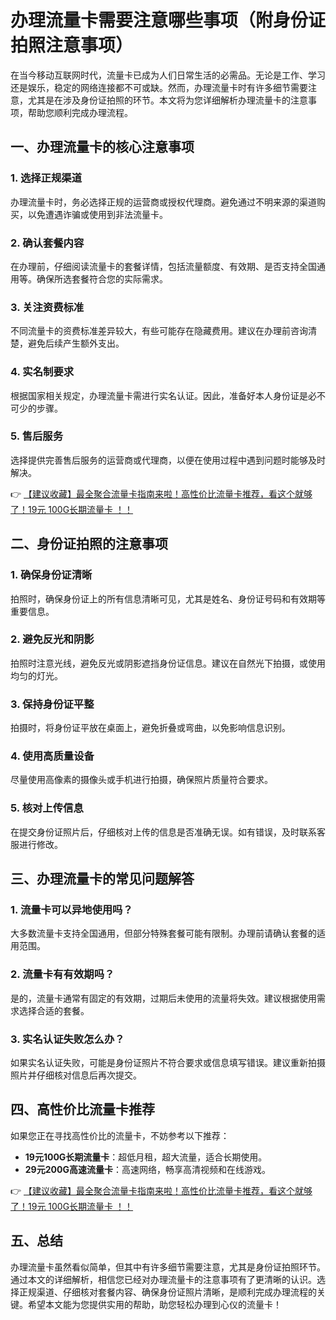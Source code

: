 # 办理流量卡需要注意哪些事项（附身份证拍照注意事项）

在当今移动互联网时代，流量卡已成为人们日常生活的必需品。无论是工作、学习还是娱乐，稳定的网络连接都不可或缺。然而，办理流量卡时有许多细节需要注意，尤其是在涉及身份证拍照的环节。本文将为您详细解析办理流量卡的注意事项，帮助您顺利完成办理流程。

## 一、办理流量卡的核心注意事项

### 1. 选择正规渠道
办理流量卡时，务必选择正规的运营商或授权代理商。避免通过不明来源的渠道购买，以免遭遇诈骗或使用到非法流量卡。

### 2. 确认套餐内容
在办理前，仔细阅读流量卡的套餐详情，包括流量额度、有效期、是否支持全国通用等。确保所选套餐符合您的实际需求。

### 3. 关注资费标准
不同流量卡的资费标准差异较大，有些可能存在隐藏费用。建议在办理前咨询清楚，避免后续产生额外支出。

### 4. 实名制要求
根据国家相关规定，办理流量卡需进行实名认证。因此，准备好本人身份证是必不可少的步骤。

### 5. 售后服务
选择提供完善售后服务的运营商或代理商，以便在使用过程中遇到问题时能够及时解决。

👉 [【建议收藏】最全聚合流量卡指南来啦！高性价比流量卡推荐，看这个就够了！19元 100G长期流量卡 ！！](https://bit.ly/Liuliangka)

## 二、身份证拍照的注意事项

### 1. 确保身份证清晰
拍照时，确保身份证上的所有信息清晰可见，尤其是姓名、身份证号码和有效期等重要信息。

### 2. 避免反光和阴影
拍照时注意光线，避免反光或阴影遮挡身份证信息。建议在自然光下拍摄，或使用均匀的灯光。

### 3. 保持身份证平整
拍摄时，将身份证平放在桌面上，避免折叠或弯曲，以免影响信息识别。

### 4. 使用高质量设备
尽量使用高像素的摄像头或手机进行拍摄，确保照片质量符合要求。

### 5. 核对上传信息
在提交身份证照片后，仔细核对上传的信息是否准确无误。如有错误，及时联系客服进行修改。

## 三、办理流量卡的常见问题解答

### 1. 流量卡可以异地使用吗？
大多数流量卡支持全国通用，但部分特殊套餐可能有限制。办理前请确认套餐的适用范围。

### 2. 流量卡有有效期吗？
是的，流量卡通常有固定的有效期，过期后未使用的流量将失效。建议根据使用需求选择合适的套餐。

### 3. 实名认证失败怎么办？
如果实名认证失败，可能是身份证照片不符合要求或信息填写错误。建议重新拍摄照片并仔细核对信息后再次提交。

## 四、高性价比流量卡推荐

如果您正在寻找高性价比的流量卡，不妨参考以下推荐：
- **19元100G长期流量卡**：超低月租，超大流量，适合长期使用。
- **29元200G高速流量卡**：高速网络，畅享高清视频和在线游戏。

👉 [【建议收藏】最全聚合流量卡指南来啦！高性价比流量卡推荐，看这个就够了！19元 100G长期流量卡 ！！](https://bit.ly/Liuliangka)

## 五、总结

办理流量卡虽然看似简单，但其中有许多细节需要注意，尤其是身份证拍照环节。通过本文的详细解析，相信您已经对办理流量卡的注意事项有了更清晰的认识。选择正规渠道、仔细核对套餐内容、确保身份证照片清晰，是顺利完成办理流程的关键。希望本文能为您提供实用的帮助，助您轻松办理到心仪的流量卡！
